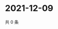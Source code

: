 # 2021-12-09

共 0 条

<!-- BEGIN WEIBO -->
<!-- 最后更新时间 Thu Dec 09 2021 11:12:09 GMT+0800 (China Standard Time) -->

<!-- END WEIBO -->
